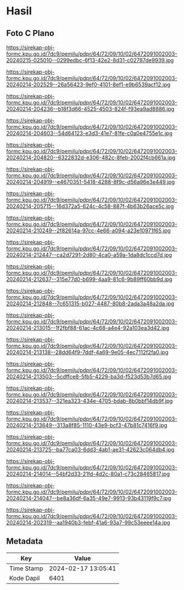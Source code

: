 # Hasil

## Foto C Plano

https://sirekap-obj-formc.kpu.go.id/7dc9/pemilu/pdpr/64/72/09/10/02/6472091002003-20240215-025010--0299edbc-6f13-42e2-8d31-c02787de9939.jpg

https://sirekap-obj-formc.kpu.go.id/7dc9/pemilu/pdpr/64/72/09/10/02/6472091002003-20240214-202529--26a56423-9ef0-4101-8ef1-e9b6539acf12.jpg

https://sirekap-obj-formc.kpu.go.id/7dc9/pemilu/pdpr/64/72/09/10/02/6472091002003-20240214-204236--b18f3d66-4525-4503-824f-f93ea9ad8886.jpg

https://sirekap-obj-formc.kpu.go.id/7dc9/pemilu/pdpr/64/72/09/10/02/6472091002003-20240214-204603--54d64123-e3d3-41e7-81fe-c0a0e4755e1c.jpg

https://sirekap-obj-formc.kpu.go.id/7dc9/pemilu/pdpr/64/72/09/10/02/6472091002003-20240214-204820--6322832d-e306-482c-8feb-2002f4cb661a.jpg

https://sirekap-obj-formc.kpu.go.id/7dc9/pemilu/pdpr/64/72/09/10/02/6472091002003-20240214-204919--e4670351-5418-4288-8f9c-d56a96e3e449.jpg

https://sirekap-obj-formc.kpu.go.id/7dc9/pemilu/pdpr/64/72/09/10/02/6472091002003-20240214-205715--16d372a5-624c-4c58-887f-4b63b26ace5c.jpg

https://sirekap-obj-formc.kpu.go.id/7dc9/pemilu/pdpr/64/72/09/10/02/6472091002003-20240214-210249--2f82614a-97cc-4e66-a094-a23e10971f65.jpg

https://sirekap-obj-formc.kpu.go.id/7dc9/pemilu/pdpr/64/72/09/10/02/6472091002003-20240214-212447--ca2d7291-2d80-4ca0-a59a-1da8dc1ccd7d.jpg

https://sirekap-obj-formc.kpu.go.id/7dc9/pemilu/pdpr/64/72/09/10/02/6472091002003-20240214-212637--315e77d0-b699-4aa9-81c6-9b89ff60bb9d.jpg

https://sirekap-obj-formc.kpu.go.id/7dc9/pemilu/pdpr/64/72/09/10/02/6472091002003-20240214-212848--7c651315-b027-4487-80b8-2ada3a48a2da.jpg

https://sirekap-obj-formc.kpu.go.id/7dc9/pemilu/pdpr/64/72/09/10/02/6472091002003-20240214-213015--1f2fbf88-61ac-4c68-a4e4-92a103ea3d42.jpg

https://sirekap-obj-formc.kpu.go.id/7dc9/pemilu/pdpr/64/72/09/10/02/6472091002003-20240214-213138--28dd64f9-7ddf-4a69-9e05-4ec7112f2fa0.jpg

https://sirekap-obj-formc.kpu.go.id/7dc9/pemilu/pdpr/64/72/09/10/02/6472091002003-20240214-213503--5cdffce8-5fb5-4229-ba3d-f523d53b7d65.jpg

https://sirekap-obj-formc.kpu.go.id/7dc9/pemilu/pdpr/64/72/09/10/02/6472091002003-20240214-213537--321ea323-434e-4705-bdab-8b0bbf14db9f.jpg

https://sirekap-obj-formc.kpu.go.id/7dc9/pemilu/pdpr/64/72/09/10/02/6472091002003-20240214-213649--313a8f85-1110-43e9-bcf3-47b81c7416f9.jpg

https://sirekap-obj-formc.kpu.go.id/7dc9/pemilu/pdpr/64/72/09/10/02/6472091002003-20240214-213725--ba77ca03-6dd3-4ab1-ae31-42623c064db4.jpg

https://sirekap-obj-formc.kpu.go.id/7dc9/pemilu/pdpr/64/72/09/10/02/6472091002003-20240214-214014--54bf2d33-21fd-4d2c-80a1-c73c28465817.jpg

https://sirekap-obj-formc.kpu.go.id/7dc9/pemilu/pdpr/64/72/09/10/02/6472091002003-20240214-214047--be8a36df-6a35-49e7-9913-93b43119f9c7.jpg

https://sirekap-obj-formc.kpu.go.id/7dc9/pemilu/pdpr/64/72/09/10/02/6472091002003-20240214-202319--aa1940b3-febf-41a6-93a7-99c53eeee14a.jpg


## Metadata

| Key        | Value               |
| ---------- | ------------------- |
| Time Stamp | 2024-02-17 13:05:41 |
| Kode Dapil | 6401                |



